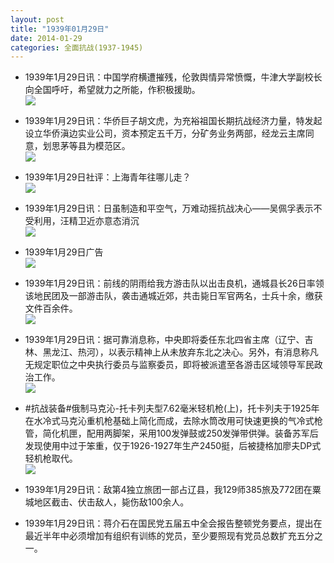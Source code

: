 ```yaml
---
layout: post
title: "1939年01月29日"
date: 2014-01-29
categories: 全面抗战(1937-1945)
---
```


<meta name="referrer" content="no-referrer" />

- 1939年1月29日讯：中国学府横遭摧残，伦敦舆情异常愤慨，牛津大学副校长向全国呼吁，希望就力之所能，作积极援助。 <br/><img src="https://ww4.sinaimg.cn/large/aca367d8jw1ed0re65yikj20d40h676m.jpg" />

- 1939年1月29日讯：华侨巨子胡文虎，为充裕祖国长期抗战经济力量，特发起设立华侨滇边实业公司，资本预定五千万，分矿务业务两部，经龙云主席同意，划思茅等县为模范区。 <br/><img src="https://ww1.sinaimg.cn/large/aca367d8jw1ed0po6zr09j207h0bjq48.jpg" />

- 1939年1月29日社评：上海青年往哪儿走？ <br/><img src="https://ww3.sinaimg.cn/large/aca367d8jw1ed0nxvcjojj20ma0wztq9.jpg" />

- 1939年1月29日讯：日虽制造和平空气，万难动摇抗战决心——吴佩孚表示不受利用，汪精卫近亦意态消沉 <br/><img src="https://ww4.sinaimg.cn/large/aca367d8jw1ed0f9qspxqj20gx0taam8.jpg" />

- 1939年1月29日广告 <br/><img src="https://ww3.sinaimg.cn/large/aca367d8jw1ed0a2969jmj20d60gzn00.jpg" />

- 1939年1月29日讯：前线的阴雨给我方游击队以出击良机，通城县长26日率领该地民团及一部游击队，袭击通城近郊，共击毙日军官两名，士兵十余，缴获文件百余件。 <br/><img src="https://ww3.sinaimg.cn/large/aca367d8jw1ed08buxaqxj206m0bndgn.jpg" />

- 1939年1月29日讯：据可靠消息称，中央即将委任东北四省主席（辽宁、吉林、黑龙江、热河），以表示精神上从未放弃东北之决心。另外，有消息称凡无规定职位之中央执行委员与监察委员，即将被派遣至各游击区域领导军民政治工作。 <br/><img src="https://ww2.sinaimg.cn/large/aca367d8jw1ed06utkyrhj21kw0ratlg.jpg" />

- #抗战装备#俄制马克沁-托卡列夫型7.62毫米轻机枪(上)，托卡列夫于1925年在水冷式马克沁重机枪基础上简化而成，去除水筒改用可快速更换的气冷式枪管，简化机匣，配用两脚架，采用100发弹鼓或250发弹带供弹。装备苏军后发现使用中过于笨重，仅于1926-1927年生产2450挺，后被捷格加廖夫DP式轻机枪取代。 <br/><img src="https://ww4.sinaimg.cn/large/aca367d8jw1ed06kghtetj20a00b8jst.jpg" />

- 1939年1月29日讯：敌第4独立旅团一部占辽县，我129师385旅及772团在粟城地区截击、伏击敌人，毙伤敌100余人。 

- 1939年1月29日讯：蒋介石在国民党五届五中全会报告整顿党务要点，提出在最近半年中必须增加有组织有训练的党员，至少要照现有党员总数扩充五分之一。 

